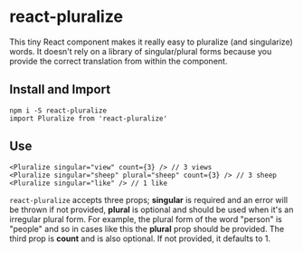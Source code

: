 # react-pluralize
This tiny React component makes it really easy to pluralize (and singularize) words. It doesn't rely on a library of singular/plural forms because you provide the correct translation from within the component.

## Install and Import
    npm i -S react-pluralize
    import Pluralize from 'react-pluralize'

## Use
    <Pluralize singular="view" count={3} /> // 3 views
    <Pluralize singular="sheep" plural="sheep" count={3} /> // 3 sheep
    <Pluralize singular="like" /> // 1 like

`react-pluralize` accepts three props; **singular** is required and an error will be thrown if not provided, **plural** is optional and should be used when it's an irregular plural form. For example, the plural form of the word "person" is "people" and so in cases like this the **plural** prop should be provided. The third prop is **count** and is also optional. If not provided, it defaults to 1.
